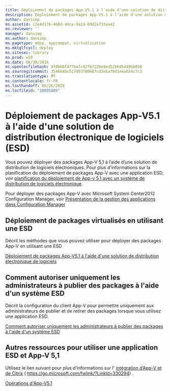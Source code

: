 ```yaml
---
title: Déploiement de packages App-V5.1 à l'aide d'une solution de distribution électronique de logiciels (ESD)
description: Déploiement de packages App-V5.1 à l'aide d'une solution de distribution électronique de logiciels (ESD)
author: dansimp
ms.assetid: c2e4d176-460d-44ca-9a1d-69d2a733aa42
ms.reviewer: ''
manager: dansimp
ms.author: dansimp
ms.pagetype: mdop, appcompat, virtualization
ms.mktglfcycl: deploy
ms.sitesec: library
ms.prod: w10
ms.date: 08/30/2016
ms.openlocfilehash: 9f0b60fd77bafc92f6722be9ed5266d54496b050
ms.sourcegitcommit: 354664bc527d93f80687cd2eba70d1eea024c7c3
ms.translationtype: MT
ms.contentlocale: fr-FR
ms.lasthandoff: 06/26/2020
ms.locfileid: "10805886"
---
```

# Déploiement de packages App-V5.1 à l'aide d'une solution de distribution électronique de logiciels (ESD)


Vous pouvez déployer des packages App-V 5,1 à l’aide d’une solution de distribution de logiciels électroniques. Pour plus d’informations sur la planification du déploiement de packages App-V avec une application ESD, voir [planification du déploiement de App-v 5,1 avec un système de distribution de logiciels électronique](planning-to-deploy-app-v-51-with-an-electronic-software-distribution-system.md).

Pour déployer des packages App-V avec Microsoft System Center2012 Configuration Manager, voir [Présentation de la gestion des applications dans Configuration Manager](https://go.microsoft.com/fwlink/?LinkId=281816)

## Déploiement de packages virtualisés en utilisant une ESD


Décrit les méthodes que vous pouvez utiliser pour déployer des packages App-V en utilisant une ESD

[Déploiement de packages App-V5.1 à l'aide d'une solution de distribution électronique de logiciels](how-to-deploy-app-v-51-packages-using-electronic-software-distribution.md)

## Comment autoriser uniquement les administrateurs à publier des packages à l'aide d'un système ESD


Décrit la configuration du client App-V pour permettre uniquement aux administrateurs de publier et de retirer des packages lorsque vous utilisez une application ESD.

[Comment autoriser uniquement les administrateurs à publier des packages à l'aide d'un système ESD](how-to-enable-only-administrators-to-publish-packages-by-using-an-esd51.md)






## Autres ressources pour utiliser une application ESD et App-V 5,1


Utilisez le lien suivant pour plus d’informations sur l' [intégration d’App-V et de Citrix](https://go.microsoft.com/fwlink/?LinkId=330294 ) ( https://go.microsoft.com/fwlink/?LinkId=330294) .

[Opérations d'App-V5.1](operations-for-app-v-51.md)

 

 






